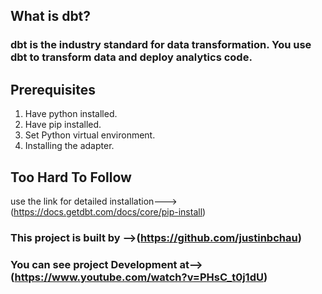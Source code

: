 
## What is dbt?
### dbt is the industry standard for data transformation. You use dbt to transform data and deploy analytics code.

## Prerequisites
1. Have python installed. 
2. Have pip installed.
3. Set Python virtual environment. 
4. Installing the adapter.

## Too Hard To Follow
use the link for detailed installation--->(https://docs.getdbt.com/docs/core/pip-install)

### This project is built by -->(https://github.com/justinbchau) 
### You can see project Development at-->(https://www.youtube.com/watch?v=PHsC_t0j1dU)
